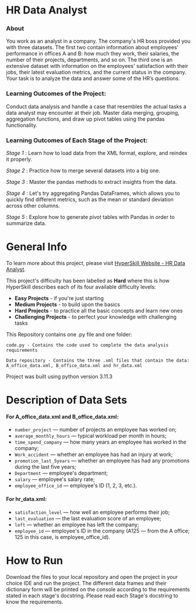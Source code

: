 # HR Data Analyst

### About
You work as an analyst in a company. The company's HR boss provided you with 
three datasets. The first two contain information about employees' performance 
in offices A and B: how much they work, their salaries, the number of their 
projects, departments, and so on. The third one is an extensive dataset with 
information on the employees' satisfaction with their jobs, their latest 
evaluation metrics, and the current status in the company. Your task is to 
analyze the data and answer some of the HR’s questions.

### Learning Outcomes of the Project:
Conduct data analysis and handle a case that resembles the actual tasks a data 
analyst may encounter at their job. Master data merging, grouping, aggregation 
functions, and draw up pivot tables using the pandas functionality.

### Learning Outcomes of Each Stage of the Project:
_Stage 1_ : Learn how to load data from the XML format, explore, and reindex it properly.

_Stage 2_ : Practice how to merge several datasets into a big one.

_Stage 3_ : Master the pandas methods to extract insights from the data.

_Stage 4_ : Let's try aggregating Pandas DataFrames, which allows you to quickly find different metrics, such as the mean or standard deviation across other columns.

_Stage 5_ : Explore how to generate pivot tables with Pandas in order to summarize data.

# General Info

To learn more about this project, please visit 
[HyperSkill Website - HR Data Analyst](https://hyperskill.org/projects/268).

This project's difficulty has been labelled as __Hard__ where this is how 
HyperSkill describes each of its four available difficulty levels:

- __Easy Projects__ - if you're just starting
- __Medium Projects__ - to build upon the basics
- __Hard Projects__ - to practice all the basic concepts and learn new ones
- __Challenging Projects__ - to perfect your knowledge with challenging tasks

This Repository contains one .py file and one folder:

    code.py - Contains the code used to complete the data analysis requirements

    Data repository - Contains the three .xml files that contain the data: A_office_data.xml, B_office_data.xml and hr_data.xml

Project was built using python version 3.11.3

# Description of Data Sets

#### For A_office_data.xml and B_office_data.xml:

- `number_project` — number of projects an employee has worked on;
- `average_monthly_hours` — typical workload per month in hours;
- `time_spend_company` — how many years an employee has worked in the company;
- `Work_accident` — whether an employee has had an injury at work;
- `promotion_last_5years` — whether an employee has had any promotions during the last five years;
- `Department` — employee's department;
- `salary` — employee's salary rate;
- `employee_office_id` — employee's ID (1, 2, 3, etc.).

#### For hr_data.xml:

- `satisfaction_level` — how well an employee performs their job;
- `last_evaluation` — the last evaluation score of an employee;
- `left` — whether an employee has left the company;
- `employee_id` — employee's ID in the company (A125 — from the A office; 125 in this case, is employee_office_id).


# How to Run

Download the files to your local repository and open the project in your choice 
IDE and run the project. The different data frames and their dictionary form will
be printed on the console according to the requirements stated in each stage's
docstring. Please read each Stage's docstring to know the requirements.
